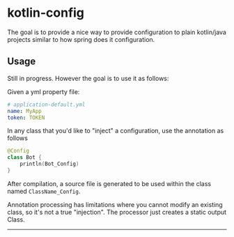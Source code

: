 # kotlin-config

The goal is to provide a nice way to provide configuration to plain kotlin/java projects
similar to how spring does it configuration.

## Usage

Still in progress. However the goal is to use it as follows:

Given a yml property file:
```yaml
# application-default.yml
name: MyApp
token: TOKEN

```
In any class that you'd like to "inject" a configuration, use the annotation as follows

```kotlin
@Config
class Bot {
    println(Bot_Config)
}

```

After compilation, a source file is generated to be used within the class named `ClassName_Config`.

Annotation processing has limitations where you cannot modify an existing class, so it's not
a true "injection". The processor just creates a static output Class.

---

